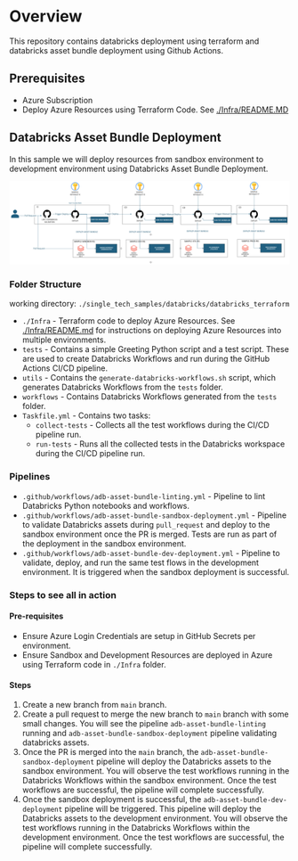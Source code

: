 # Overview

This repository contains databricks deployment using terraform and databricks asset bundle deployment using Github Actions.

## Prerequisites

- Azure Subscription
- Deploy Azure Resources using Terraform Code. See [./Infra/README.MD](./Infra/README.md)

## Databricks Asset Bundle Deployment

In this sample we will deploy resources from sandbox environment to development environment using Databricks Asset Bundle Deployment.

![Asset Bundle Deployment Pipeline](./images/databricks-asset-bundle-deploymeny-pipeline.png)

### Folder Structure
working directory: `./single_tech_samples/databricks/databricks_terraform`

- `./Infra` - Terraform code to deploy Azure Resources. See [./Infra/README.md](./Infra/README.md) for instructions on deploying Azure Resources into multiple environments.
- `tests` - Contains a simple Greeting Python script and a test script. These are used to create Databricks Workflows and run during the GitHub Actions CI/CD pipeline.
- `utils` - Contains the `generate-databricks-workflows.sh` script, which generates Databricks Workflows from the `tests` folder.
- `workflows` - Contains Databricks Workflows generated from the `tests` folder.
- `Taskfile.yml` - Contains two tasks:
    - `collect-tests` - Collects all the test workflows during the CI/CD pipeline run.
    - `run-tests` - Runs all the collected tests in the Databricks workspace during the CI/CD pipeline run.

### Pipelines 

- `.github/workflows/adb-asset-bundle-linting.yml` - Pipeline to lint Databricks Python notebooks and workflows.
- `.github/workflows/adb-asset-bundle-sandbox-deployment.yml` - Pipeline to validate Databricks assets during `pull_request` and deploy to the sandbox environment once the PR is merged. Tests are run as part of the deployment in the sandbox environment.
- `.github/workflows/adb-asset-bundle-dev-deployment.yml` - Pipeline to validate, deploy, and run the same test flows in the development environment. It is triggered when the sandbox deployment is successful.

### Steps to see all in action

#### Pre-requisites
- Ensure Azure Login Credentials are setup in GitHub Secrets per environment.
- Ensure Sandbox and Development Resources are deployed in Azure using Terraform code in `./Infra` folder.

#### Steps

1. Create a new branch from `main` branch.
2. Create a pull request to merge the new branch to `main` branch with some small changes. You will see the pipeline `adb-asset-bundle-linting` running and `adb-asset-bundle-sandbox-deployment` pipeline validating databricks assets. 
3. Once the PR is merged into the `main` branch, the `adb-asset-bundle-sandbox-deployment` pipeline will deploy the Databricks assets to the sandbox environment. You will observe the test workflows running in the Databricks Workflows within the sandbox environment. Once the test workflows are successful, the pipeline will complete successfully.
4. Once the sandbox deployment is successful, the `adb-asset-bundle-dev-deployment` pipeline will be triggered. This pipeline will deploy the Databricks assets to the development environment. You will observe the test workflows running in the Databricks Workflows within the development environment. Once the test workflows are successful, the pipeline will complete successfully.
